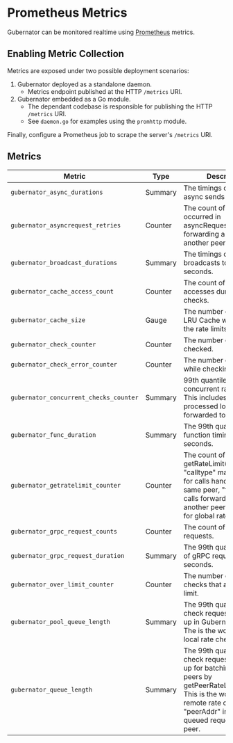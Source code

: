 # Prometheus Metrics
Gubernator can be monitored realtime using [Prometheus](https://prometheus.io/) metrics.

## Enabling Metric Collection
Metrics are exposed under two possible deployment scenarios:

1. Gubernator deployed as a standalone daemon.
   * Metrics endpoint published at the HTTP `/metrics` URI.
2. Gubernator embedded as a Go module.
   * The dependant codebase is responsible for publishing the HTTP `/metrics` URI.
   * See `daemon.go` for examples using the `promhttp` module.

Finally, configure a Prometheus job to scrape the server's `/metrics` URI.

## Metrics

| Metric                                 | Type    | Description |
| -------------------------------------- | ------- | ----------- |
| `gubernator_async_durations`           | Summary | The timings of GLOBAL async sends in seconds. |
| `gubernator_asyncrequest_retries`      | Counter | The count of retries occurred in asyncRequests() forwarding a request to another peer. |
| `gubernator_broadcast_durations`       | Summary | The timings of GLOBAL broadcasts to peers in seconds. |
| `gubernator_cache_access_count`        | Counter | The count of LRUCache accesses during rate checks. |
| `gubernator_cache_size`                | Gauge   | The number of items in LRU Cache which holds the rate limits. |
| `gubernator_check_counter`             | Counter | The number of rate limits checked. |
| `gubernator_check_error_counter`       | Counter | The number of errors while checking rate limits. |
| `gubernator_concurrent_checks_counter` | Summary | 99th quantile of concurrent rate checks.  This includes rate checks processed locally and forwarded to other peers. |
| `gubernator_func_duration`             | Summary | The 99th quantile of key function timings in seconds. |
| `gubernator_getratelimit_counter`      | Counter | The count of getRateLimit() calls.  Label \"calltype\" may be \"local\" for calls handled by the same peer, \"forward\" for calls forwarded to another peer, or \"global\" for global rate limits. |
| `gubernator_grpc_request_counts`       | Counter | The count of gRPC requests. |
| `gubernator_grpc_request_duration`     | Summary | The 99th quantile timings of gRPC requests in seconds. |
| `gubernator_over_limit_counter`        | Counter | The number of rate limit checks that are over the limit. |
| `gubernator_pool_queue_length`         | Summary | The 99th quantile of rate check requests queued up in GubernatorPool.  The is the work queue for local rate checks. |
| `gubernator_queue_length`              | Summary | The 99th quantile of rate check requests queued up for batching to other peers by getPeerRateLimitsBatch().  This is the work queue for remote rate checks.  Label "peerAddr" indicates queued requests to that peer. |
